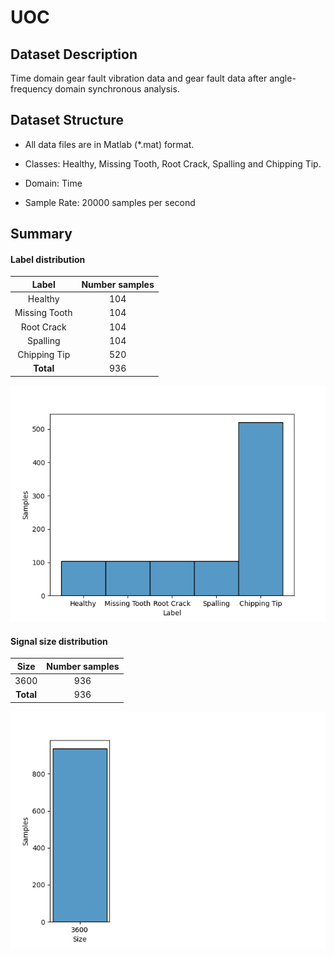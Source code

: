 # UOC

## Dataset Description
Time domain gear fault vibration data and gear fault data after angle-frequency domain synchronous analysis.

## Dataset Structure

- All data files are in Matlab (*.mat) format.

- Classes: Healthy, Missing Tooth, Root Crack, Spalling and Chipping Tip.

- Domain: Time

- Sample Rate: 20000 samples per second

## Summary

#### Label distribution
|     Label     | Number samples |
|:-------------:|:--------------:|
|    Healthy    |      104       |
| Missing Tooth |      104       |
|  Root Crack   |      104       |
|   Spalling    |      104       |
| Chipping Tip  |      520       |
|   **Total**   |      936       |

![image](../../images/UOC/label_dist.png)


#### Signal size distribution
|   Size    | Number samples |
|:---------:|:--------------:|
|   3600    |      936       |
| **Total** |      936       |

![image](../../images/UOC/signal_size_dist.png)
